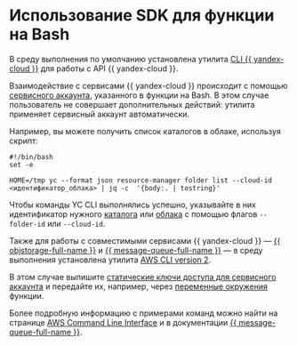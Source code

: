 # Использование SDK для функции на Bash

В среду выполнения по умолчанию установлена утилита [CLI {{ yandex-cloud }}](../../../cli/) для работы с API {{ yandex-cloud }}.

Взаимодействие с сервисами {{ yandex-cloud }} происходит с помощью [сервисного аккаунта](../../operations/function-sa.md), указанного в функции на Bash. В этом случае пользователь не совершает дополнительных действий: утилита применяет сервисный аккаунт автоматически.

Например, вы можете получить список каталогов в облаке, используя скрипт:

```shell script
#!/bin/bash
set -e

HOME=/tmp yc --format json resource-manager folder list --cloud-id <идентификатор_облака> | jq -c  '{body:. | tostring}'
```

Чтобы команды YC CLI выполнялись успешно, указывайте в них идентификатор нужного [каталога](../../../resource-manager/operations/folder/get-id.md) или [облака](../../../resource-manager/operations/cloud/get-id.md) с помощью флагов `--folder-id` или `--cloud-id`.
 
Также для работы с совместимыми сервисами {{ yandex-cloud }} — [{{ objstorage-full-name }}](../../../storage/index.yaml) и [{{ message-queue-full-name }}](../../../message-queue/index.yaml) — в среду выполнения установлена утилита [AWS CLI version 2](https://docs.aws.amazon.com/cli/index.html).

В этом случае выпишите [статические ключи доступа для сервисного аккаунта](../../../iam/operations/sa/create-access-key.md) и передайте их, например, через [переменные окружения](../../concepts/runtime/environment-variables.md) функции.

Более подробную информацию с примерами команд можно найти на странице [AWS Command Line Interface](../../../storage/tools/aws-cli.md) и в документации [{{ message-queue-full-name }}](../../../message-queue/instruments/index.md).



